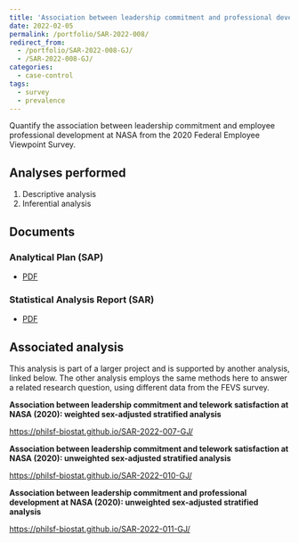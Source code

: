 ```yaml
---
title: 'Association between leadership commitment and professional development at NASA (2020): weighted sex-adjusted stratified analysis'
date: 2022-02-05
permalink: /portfolio/SAR-2022-008/
redirect_from:
  - /portfolio/SAR-2022-008-GJ/
  - /SAR-2022-008-GJ/
categories:
  - case-control
tags:
  - survey
  - prevalence
---
```


Quantify the association between leadership commitment and employee professional development at NASA from the 2020 Federal Employee Viewpoint Survey.

## Analyses performed

1. Descriptive analysis
1. Inferential analysis

## Documents

### Analytical Plan (SAP)

- [PDF][sap]

### Statistical Analysis Report (SAR)

- [PDF][sar]

## Associated analysis

This analysis is part of a larger project and is supported by another analysis, linked below.
The other analysis employs the same methods here to answer a related research question, using different data from the FEVS survey.

**Association between leadership commitment and telework satisfaction at NASA (2020): weighted sex-adjusted stratified analysis**

<https://philsf-biostat.github.io/SAR-2022-007-GJ/>

**Association between leadership commitment and telework satisfaction at NASA (2020): unweighted sex-adjusted stratified analysis**

<https://philsf-biostat.github.io/SAR-2022-010-GJ/>

**Association between leadership commitment and professional development at NASA (2020): unweighted sex-adjusted stratified analysis**

<https://philsf-biostat.github.io/SAR-2022-011-GJ/>

<!-- --- -->

[sap]: /files/SAP-2022-008-GJ-v02.pdf
[sar]: /files/SAR-2022-008-GJ-v02.pdf

